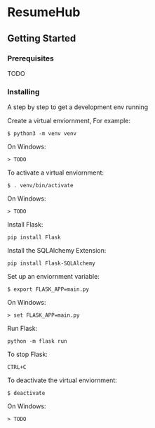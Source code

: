 # ResumeHub

## Getting Started

### Prerequisites
TODO

### Installing

A step by step to get a development env running

Create a virtual enviornment, For example:
```
$ python3 -m venv venv
```

On Windows:
```
> TODO
```


To activate a virtual enviornment:
```
$ . venv/bin/activate
```

On Windows:
```
> TODO
```


Install Flask:
```
pip install Flask
```


Install the SQLAlchemy Extension:
```
pip install Flask-SQLAlchemy
```


Set up an enviornment variable:
```
$ export FLASK_APP=main.py
```

On Windows:
```
> set FLASK_APP=main.py
```

Run Flask:
```
python -m flask run
```


To stop Flask:
```
CTRL+C
```


To deactivate the virtual enviornment:
```
$ deactivate
```

On Windows:
```
> TODO
```